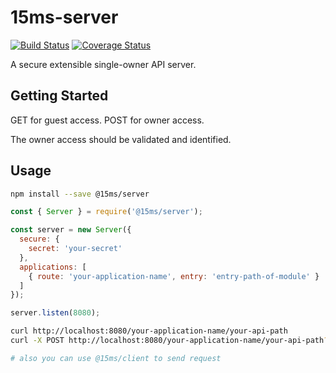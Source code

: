 # 15ms-server

[![Build Status](https://travis-ci.com/15ms/15ms-server.svg?branch=master)](https://travis-ci.com/15ms/15ms-server)
[![Coverage Status](https://coveralls.io/repos/github/15ms/15ms-server/badge.svg?branch=master)](https://coveralls.io/github/15ms/15ms-server?branch=master)

A secure extensible single-owner API server.

## Getting Started

GET for guest access.
POST for owner access.

The owner access should be validated and identified.

## Usage

```sh
npm install --save @15ms/server
```

```javascript
const { Server } = require('@15ms/server');

const server = new Server({
  secure: {
    secret: 'your-secret'
  },
  applications: [
    { route: 'your-application-name', entry: 'entry-path-of-module' }
  ]
});

server.listen(8080);
```

```sh
curl http://localhost:8080/your-application-name/your-api-path
curl -X POST http://localhost:8080/your-application-name/your-api-path?hash=...

# also you can use @15ms/client to send request
```